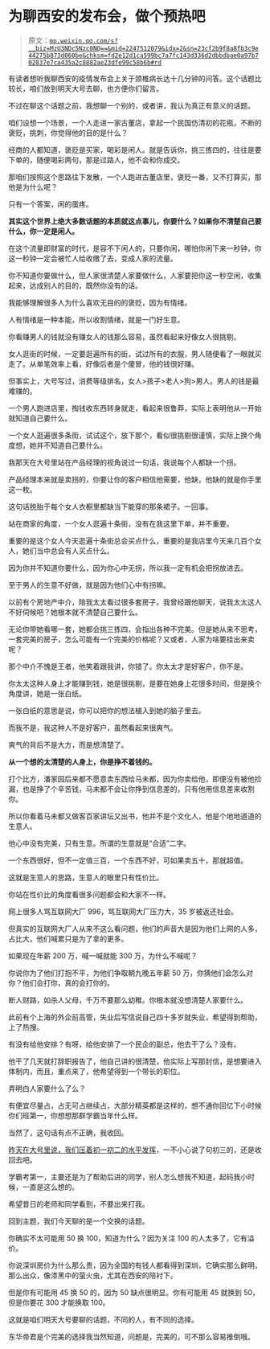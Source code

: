 # 为聊西安的发布会，做个预热吧

> 原文：[`mp.weixin.qq.com/s?__biz=MzU3NDc5Nzc0NQ==&mid=2247512079&idx=2&sn=23cf2b9f8a8fb3c9e44275b873d060be&chksm=fd2e12d1ca599bc7a7fc143d336d2dbbdbae0a97b702837e7ca435a2c8882ae23dfe99c58b6b#rd`](http://mp.weixin.qq.com/s?__biz=MzU3NDc5Nzc0NQ==&mid=2247512079&idx=2&sn=23cf2b9f8a8fb3c9e44275b873d060be&chksm=fd2e12d1ca599bc7a7fc143d336d2dbbdbae0a97b702837e7ca435a2c8882ae23dfe99c58b6b#rd)

有读者想听我聊西安的疫情发布会上关于颈椎病长达十几分钟的问答。这个话题比较长，咱们放到明天大号去聊，也方便你们留言。

不过在聊这个话题之前，我想聊一个别的，或者讲，我认为真正有意义的话题。

咱们设想一个场景，一个人走进一家古董店，拿起一个民国仿清初的花瓶，不断的褒贬，挑刺，你觉得他的目的是什么？

经商的人都知道，褒贬是买家，喝彩是闲人。就是告诉你，挑三拣四的，往往是要下单的，随便喝彩两句，那是过路人，他不会和你成交。

那咱们按照这个思路往下发散，一个人跑进古董店里，褒贬一番，又不打算买，那他是为什么呢？

只有一个答案，闲的蛋疼。

**其实这个世界上绝大多数话题的本质就这点事儿，你要什么？如果你不清楚自己要什么，你一定是闲人。** 

在这个流量即财富的时代，是容不下闲人的，只要你闲，哪怕你闲下来一秒钟，你这一秒钟一定会被忙人给收缴了去，变成人家的流量。

你不知道你要做什么，但人家很清楚人家要做什么，人家要把你这一秒空闲，收集起来，达成别人的目的，既然你没有的话。

我能够理解很多人为什么喜欢无目的的褒贬，因为有情绪。

人有情绪是一种本能，所以收割情绪，就是一门好生意。

你看赚男人的钱就没有赚女人的钱那么容易，虽然看起来好像女人很挑剔。

女人逛街的时候，一定要逛遍所有的街，试过所有的衣服，男人随便看了一眼就买走了。从单笔效率上看，好像后者是个傻冒，他的钱很好赚。

但事实上，大号写过，消费等级排名，女人>孩子>老人>狗>男人。男人的钱是最难赚的。

一个男人跑进店里，掏钱收东西转身就走，看起来很鲁莽，实际上表明他从一开始就知道自己要什么。

一个女人逛遍很多条街，试试这个，放下那个，看似很挑剔很谨慎，实际上换个角度想，她并不知道自己要什么。

我那天在大号里站在产品经理的视角说过一句话，我说每个人都缺一个拐。

产品经理本来就是卖拐的，你要让你的客户相信他需要，他缺，他缺的就是你手里这一枚。

这句话脱胎于每个女人衣橱里都缺当下能穿的那条裙子。一回事。

站在商家的角度，一个女人逛遍十条街，没有在我这里下单，并不重要。

重要的是这个女人今天逛遍十条街总会买点什么，重要的是我店里今天来几百个女人，她们当中总会有人买点什么。

因为你并不知道你要什么，因为你心中无拐，所以我一定有机会把拐放进去。

至于男人的生意不好做，就是因为他们心中有拐嘛。

以前有个房地产中介，陪我太太看过很多套房子。我曾经跟他聊天，说我太太这人不好伺候吧？她根本就不清楚自己要什么。

无论你带她看哪一套，她都会挑三拣四，会指出各种不完美。但是她从来不思考，一套完美的房子，怎么可能有一个完美的价格呢？又或者，人家为啥要挂出来卖呢？

那个中介不愧是王者，他笑着跟我讲，你错了。你太太才是好客户，你不是。

你太太这种人身上才能赚到钱，她是很挑剔，是要在她身上花很多时间，但是换个角度讲，她是一张白纸。

一张白纸的意思是说，你可以把你的想法植入到她的脑子里去。

而我不是，我这种人不是好客户，虽然看起来很爽气。

爽气的背后不是大方，而是想清楚了。

**从一个想的太清楚的人身上，你是挣不着钱的。**

打个比方，潘家园后来都不愿意卖东西给马未都，因为你卖给他，即便没有被他捡漏，也是挣了个辛苦钱，马未都不会让你挣到信息差的，只有他用信息差来收割你。

所以你看着马未都又做客百家讲坛又出书，他并不是个文化人，他是个地地道道的生意人。

他心中没有完美，只有生意。所谓的生意就是“合适”二字。

一个东西很好，但不一定值三百，一个东西不好，可如果卖五十，那就超值。

这就是生意人的思路，生意人的眼里只有性价比。

你站在性价比的角度看很多问题都会和大家不一样。

网上很多人骂互联网大厂 996，骂互联网大厂压力大，35 岁被返还社会。

但真实的互联网大厂人从来不这么看问题，他们的声音大是因为他们上网的人多，占比大，他们喊累只是为了拿的更多。

如果现在年薪 200 万，喊一喊就能 300 万，为什么不喊呢？

你说你为了他们打抱不平，为他们争取朝九晚五年薪 50 万，你猜他们会怎么对你？他们会打你，真的会打你的。

断人财路，如杀人父母，千万不要那么幼稚。你根本就没想清楚人家要什么。

此前有个上海的外企前高管，失业后写信说自己四十多岁就失业，希望得到帮助，上了热搜。

有没有给他安排？有呀，给他安排了一个民企的副总，他去干了么？没有。

他干了几天就打辞职报告了，他自己讲的很清楚，他实际上写那封信，是想要进入体制内，而且，重点来了，他希望得到一个带长的职位。

弄明白人家要什么了么？

有便宜尽量占，占无可占继续占，大部分精英都是这样的，想不通你回忆下小时候你们班第一，你想想那群学霸当年什么样。

当然了，这句话有点不正确，我收回。

[昨天在大号里说，我们压着初一初二的水平发挥](http://mp.weixin.qq.com/s?__biz=MzU0MjYwNDU2Mw==&mid=2247503561&idx=1&sn=b0a0064ab0f3146ec8c13f4d6c917976&chksm=fb1aa2b5cc6d2ba387a58c87c6fda97584d31aaf88c6e718c4ced420e95a8ce64b27ab8741a3&scene=21#wechat_redirect)，一不小心说了句初三的，还是收回去吧。

学霸考第一，主要还是为了帮助后进的同学，别人怎么想我不知道，起码我小时候，一直是这么想的。

希望昔日的老师和同学看到，不要出来打我。

回到主题，我们今天聊的是一个交换的话题。

你确实不太可能用 50 换 100，知道为什么？因为关注 100 的人太多了，它有溢价。

你说深圳房价为什么那么贵，因为全国的有钱人都看得到深圳，它确实那么鲜明，那么出众，像漆黑中的萤火虫，尤其在西安的陪衬下。

但是你有可能用 45 换 50 的，因为 50 缺点很明显。你有可能用 45 就换到 50，但是你要花 300 才能换取 100。

这就是咱们明天大号要聊的话题，不同的人，有不同的选择。

东华帝君是个完美的选择我当然知道，问题是，完美的，可不那么容易推倒哦。